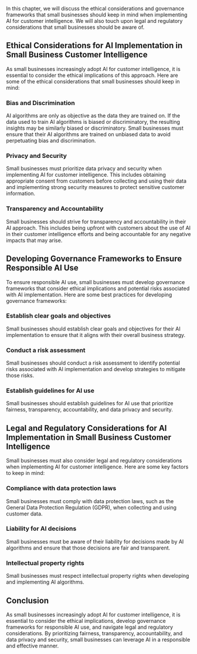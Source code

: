 

In this chapter, we will discuss the ethical considerations and governance frameworks that small businesses should keep in mind when implementing AI for customer intelligence. We will also touch upon legal and regulatory considerations that small businesses should be aware of.

Ethical Considerations for AI Implementation in Small Business Customer Intelligence
------------------------------------------------------------------------------------

As small businesses increasingly adopt AI for customer intelligence, it is essential to consider the ethical implications of this approach. Here are some of the ethical considerations that small businesses should keep in mind:

### Bias and Discrimination

AI algorithms are only as objective as the data they are trained on. If the data used to train AI algorithms is biased or discriminatory, the resulting insights may be similarly biased or discriminatory. Small businesses must ensure that their AI algorithms are trained on unbiased data to avoid perpetuating bias and discrimination.

### Privacy and Security

Small businesses must prioritize data privacy and security when implementing AI for customer intelligence. This includes obtaining appropriate consent from customers before collecting and using their data and implementing strong security measures to protect sensitive customer information.

### Transparency and Accountability

Small businesses should strive for transparency and accountability in their AI approach. This includes being upfront with customers about the use of AI in their customer intelligence efforts and being accountable for any negative impacts that may arise.

Developing Governance Frameworks to Ensure Responsible AI Use
-------------------------------------------------------------

To ensure responsible AI use, small businesses must develop governance frameworks that consider ethical implications and potential risks associated with AI implementation. Here are some best practices for developing governance frameworks:

### Establish clear goals and objectives

Small businesses should establish clear goals and objectives for their AI implementation to ensure that it aligns with their overall business strategy.

### Conduct a risk assessment

Small businesses should conduct a risk assessment to identify potential risks associated with AI implementation and develop strategies to mitigate those risks.

### Establish guidelines for AI use

Small businesses should establish guidelines for AI use that prioritize fairness, transparency, accountability, and data privacy and security.

Legal and Regulatory Considerations for AI Implementation in Small Business Customer Intelligence
-------------------------------------------------------------------------------------------------

Small businesses must also consider legal and regulatory considerations when implementing AI for customer intelligence. Here are some key factors to keep in mind:

### Compliance with data protection laws

Small businesses must comply with data protection laws, such as the General Data Protection Regulation (GDPR), when collecting and using customer data.

### Liability for AI decisions

Small businesses must be aware of their liability for decisions made by AI algorithms and ensure that those decisions are fair and transparent.

### Intellectual property rights

Small businesses must respect intellectual property rights when developing and implementing AI algorithms.

Conclusion
----------

As small businesses increasingly adopt AI for customer intelligence, it is essential to consider the ethical implications, develop governance frameworks for responsible AI use, and navigate legal and regulatory considerations. By prioritizing fairness, transparency, accountability, and data privacy and security, small businesses can leverage AI in a responsible and effective manner.

